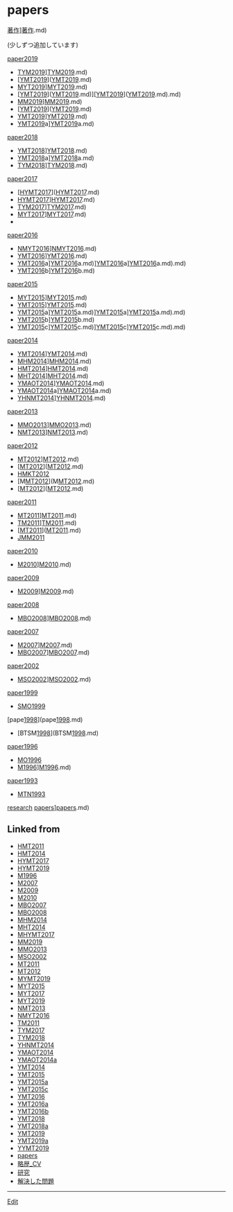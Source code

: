 # papers

[著作](著作.md)][著作](著作.md).md)

(少しずつ追加しています)

[paper2019](paper2019.md)


* [TYM2019](TYM2019.md)][TYM2019](TYM2019.md).md)
* [[YMT2019](YMT2019.md)]([YMT2019](YMT2019.md).md)
* [MYT2019](MYT2019.md)][MYT2019](MYT2019.md).md)
* [[YMT2019](YMT2019.md)]([YMT2019](YMT2019.md).md)][[YMT2019](YMT2019.md)]([YMT2019](YMT2019.md).md).md)
* [MM2019](MM2019.md)][MM2019](MM2019.md).md)
* [[YMT2019](YMT2019.md)]([YMT2019](YMT2019.md).md)
* [YMT2019](YMT2019.md)][YMT2019](YMT2019.md).md)
* [YMT2019](YMT2019.md)a][YMT2019](YMT2019.md)a.md)



[paper2018](paper2018.md)


* [YMT2018](YMT2018.md)][YMT2018](YMT2018.md).md)
* [YMT2018](YMT2018.md)a][YMT2018](YMT2018.md)a.md)
* [TYM2018](TYM2018.md)][TYM2018](TYM2018.md).md)



[paper2017](paper2017.md)


* [[HYMT2017](HYMT2017.md)]([HYMT2017](HYMT2017.md).md)
* [HYMT2017](HYMT2017.md)][HYMT2017](HYMT2017.md).md)
* [TYM2017](TYM2017.md)][TYM2017](TYM2017.md).md)
* [MYT2017](MYT2017.md)][MYT2017](MYT2017.md).md)
* 

[paper2016](paper2016.md)


* [NMYT2016](NMYT2016.md)][NMYT2016](NMYT2016.md).md)
* [YMT2016](YMT2016.md)][YMT2016](YMT2016.md).md)
* [YMT2016](YMT2016.md)a][YMT2016](YMT2016.md)a.md)][YMT2016](YMT2016.md)a][YMT2016](YMT2016.md)a.md).md)
* [YMT2016](YMT2016.md)b][YMT2016](YMT2016.md)b.md)



[paper2015](paper2015.md)


* [MYT2015](MYT2015.md)][MYT2015](MYT2015.md).md)
* [YMT2015](YMT2015.md)][YMT2015](YMT2015.md).md)
* [YMT2015](YMT2015.md)a][YMT2015](YMT2015.md)a.md)][YMT2015](YMT2015.md)a][YMT2015](YMT2015.md)a.md).md)
* [YMT2015](YMT2015.md)b][YMT2015](YMT2015.md)b.md)
* [YMT2015](YMT2015.md)c][YMT2015](YMT2015.md)c.md)][YMT2015](YMT2015.md)c][YMT2015](YMT2015.md)c.md).md)



[paper2014](paper2014.md)


* [YMT2014](YMT2014.md)][YMT2014](YMT2014.md).md)
* [MHM2014](MHM2014.md)][MHM2014](MHM2014.md).md)
* [HMT2014](HMT2014.md)][HMT2014](HMT2014.md).md)
* [MHT2014](MHT2014.md)][MHT2014](MHT2014.md).md)
* [YMAOT2014](YMAOT2014.md)][YMAOT2014](YMAOT2014.md).md)
* [YMAOT2014](YMAOT2014.md)a][YMAOT2014](YMAOT2014.md)a.md)
* [YHNMT2014](YHNMT2014.md)][YHNMT2014](YHNMT2014.md).md)



[paper2013](paper2013.md)


* [MMO2013](MMO2013.md)][MMO2013](MMO2013.md).md)
* [NMT2013](NMT2013.md)][NMT2013](NMT2013.md).md)



[paper2012](paper2012.md)


* [MT2012](MT2012.md)][MT2012](MT2012.md).md)
* [[MT2012](MT2012.md)]([MT2012](MT2012.md).md)
* [HMKT2012](HMKT2012.md)
* [M[MT2012](MT2012.md)](M[MT2012](MT2012.md).md)
* [[MT2012](MT2012.md)]([MT2012](MT2012.md).md)



[paper2011](paper2011.md)


* [MT2011](MT2011.md)][MT2011](MT2011.md).md)
* [TM2011](TM2011.md)][TM2011](TM2011.md).md)
* [[MT2011](MT2011.md)]([MT2011](MT2011.md).md)
* [JMM2011](JMM2011.md)



[paper2010](paper2010.md)


* [M2010](M2010.md)][M2010](M2010.md).md)



[paper2009](paper2009.md)


* [M2009](M2009.md)][M2009](M2009.md).md)



[paper2008](paper2008.md)


* [MBO2008](MBO2008.md)][MBO2008](MBO2008.md).md)



[paper2007](paper2007.md)


* [M2007](M2007.md)][M2007](M2007.md).md)
* [MBO2007](MBO2007.md)][MBO2007](MBO2007.md).md)



[paper2002](paper2002.md)


* [MSO2002](MSO2002.md)][MSO2002](MSO2002.md).md)



[paper1999](paper1999.md)


* [SMO1999](SMO1999.md)



[pape[1998](1998.md)](pape[1998](1998.md).md)


* [BTSM[1998](1998.md)](BTSM[1998](1998.md).md)



[paper1996](paper1996.md)


* [MO1996](MO1996.md)
* [M1996](M1996.md)][M1996](M1996.md).md)



[paper1993](paper1993.md)


* [MTN1993](MTN1993.md)



[research](research.md) [papers](papers.md)][papers](papers.md).md)



## Linked from

* [HMT2011](HMT2011.md)
* [HMT2014](HMT2014.md)
* [HYMT2017](HYMT2017.md)
* [HYMT2019](HYMT2019.md)
* [M1996](M1996.md)
* [M2007](M2007.md)
* [M2009](M2009.md)
* [M2010](M2010.md)
* [MBO2007](MBO2007.md)
* [MBO2008](MBO2008.md)
* [MHM2014](MHM2014.md)
* [MHT2014](MHT2014.md)
* [MHYMT2017](MHYMT2017.md)
* [MM2019](MM2019.md)
* [MMO2013](MMO2013.md)
* [MSO2002](MSO2002.md)
* [MT2011](MT2011.md)
* [MT2012](MT2012.md)
* [MYMT2019](MYMT2019.md)
* [MYT2015](MYT2015.md)
* [MYT2017](MYT2017.md)
* [MYT2019](MYT2019.md)
* [NMT2013](NMT2013.md)
* [NMYT2016](NMYT2016.md)
* [TM2011](TM2011.md)
* [TYM2017](TYM2017.md)
* [TYM2018](TYM2018.md)
* [YHNMT2014](YHNMT2014.md)
* [YMAOT2014](YMAOT2014.md)
* [YMAOT2014a](YMAOT2014a.md)
* [YMT2014](YMT2014.md)
* [YMT2015](YMT2015.md)
* [YMT2015a](YMT2015a.md)
* [YMT2015c](YMT2015c.md)
* [YMT2016](YMT2016.md)
* [YMT2016a](YMT2016a.md)
* [YMT2016b](YMT2016b.md)
* [YMT2018](YMT2018.md)
* [YMT2018a](YMT2018a.md)
* [YMT2019](YMT2019.md)
* [YMT2019a](YMT2019a.md)
* [YYMT2019](YYMT2019.md)
* [papers](papers.md)
* [略歴_CV](略歴_CV.md)
* [研究](研究.md)
* [解決した問題](解決した問題.md)


----
[Edit](https://github.com/vitroid/vitroid.github.io/edit/master/MD/papers.md)
